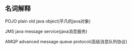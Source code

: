## 名词解释

POJO
plain old java object(平凡的java对象)

JMS
java message service(java消息服务)

AMQP
advanced message queue protocol(高级消息队列协议)